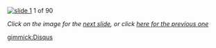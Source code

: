 [![slide 1](https://dl.dropboxusercontent.com/u/2977490/presentations/cookbook/img1.jpg)](02.md)
1 of 90

_Click on the image for the [next slide](02.md), or click [here for the previous one](00.md)_

[gimmick:Disqus](theodox-github)